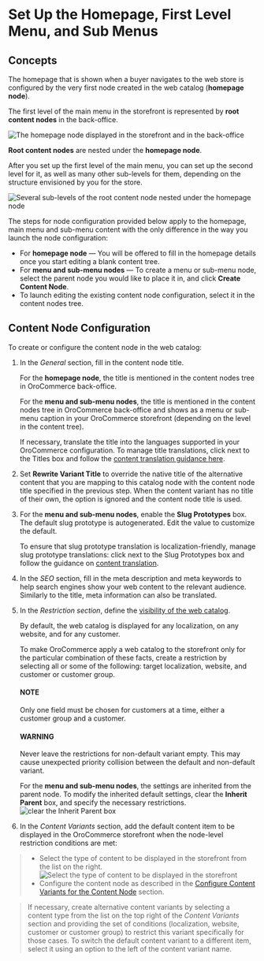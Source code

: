 <a id="user-guide-marketing-web-catalog-root-node"></a>

<a id="user-guide-marketing-web-catalog-content-node"></a>

# Set Up the Homepage, First Level Menu, and Sub Menus

<!-- begin -->

## Concepts

The homepage that is shown when a buyer navigates to the web store is configured by the very first node created in the web catalog (**homepage node**).

The first level of the main menu in the storefront is represented by **root content nodes** in the back-office.

![The homepage node displayed in the storefront and in the back-office](user/img/marketing/web_catalogs/FirstLevelMenuFrontStore.png)

**Root content nodes** are nested under the **homepage node**.

After you set up the first level of the main menu, you can set up the second level for it, as well as many other sub-levels for them, depending on the structure envisioned by you for the store.

![Several sub-levels of the root content node nested under the homepage node](user/img/marketing/web_catalogs/Levels.png)

The steps for node configuration provided below apply to the homepage, main menu and sub-menu content with the only difference in the way you launch the node configuration:

* For **homepage node** — You will be offered to fill in the homepage details once you start editing a blank content tree.
* For **menu and sub-menu nodes** — To create a menu or sub-menu node, select the parent node you would like to place it in, and click **Create Content Node**.
* To launch editing the existing content node configuration, select it in the content nodes tree.

## Content Node Configuration

To create or configure the content node in the web catalog:

1. In the *General* section, fill in the content node title.

   For the **homepage node**, the title is mentioned in the content nodes tree in OroCommerce back-office.

   For the **menu and sub-menu nodes**, the title is mentioned in the content nodes tree in OroCommerce back-office and shows as a menu or sub-menu caption in your OroCommerce storefront (depending on the level in the content tree).

   If necessary, translate the title into the languages supported in your OroCommerce configuration. To manage title translations, click next to the Titles box and follow the [content translation guidance here](../../../system/configuration/system/general-setup/global-localization.md#localization-localization).
2. Set **Rewrite Variant Title** to override the native title of the alternative content that you are mapping to this catalog node with the content node title specified in the previous step. When the content variant has no title of their own, the option is ignored and the content node title is used.
3. For the **menu and sub-menu nodes**, enable the **Slug Prototypes** box. The default slug prototype is autogenerated. Edit the value to customize the default.

   To ensure that slug prototype translation is localization-friendly, manage slug prototype translations: click next to the Slug Prototypes box and follow the guidance on [content translation](../../../system/configuration/system/general-setup/global-localization.md#localization-localization).
4. In the *SEO* section, fill in the meta description and meta keywords to help search engines show your web content to the relevant audience. Similarly to the title, meta information can also be translated.
5. In the *Restriction section*, define the [visibility of the web catalog](visibility.md#user-guide-marketing-web-catalog-node-visibility).

   By default, the web catalog is displayed for any localization, on any website, and for any customer.

   To make OroCommerce apply a web catalog to the storefront only for the particular combination of these facts, create a restriction by selecting all or some of the following: target localization, website, and customer or customer group.

   #### NOTE
   Only one field must be chosen for customers at a time, either a customer group and a customer.

   #### WARNING
   Never leave the restrictions for non-default variant empty. This may cause unexpected priority collision between the default and non-default variant.

   For the **menu and sub-menu nodes**, the settings are inherited from the parent node. To modify the inherited default settings, clear the **Inherit Parent** box, and specify the necessary restrictions.
   ![clear the Inherit Parent box](user/img/marketing/web_catalogs/InheritParent.png)
6. In the *Content Variants* section, add the default content item to be displayed in the OroCommerce storefront when the node-level restriction conditions are met:

> * Select the type of content to be displayed in the storefront from the list on the right.
>   ![Select the type of content to be displayed in the storefront](user/img/marketing/web_catalogs/ContentVariantSection.png)
> * Configure the content node as described in the [Configure Content Variants for the Content Node](content-variants.md#user-guide-marketing-web-catalog-content-variant) section.

>   If necessary, create alternative content variants by selecting a content type from the list on the top right of the *Content Variants* section and providing the set of conditions (localization, website, customer or customer group) to restrict this variant specifically for those cases. To switch the default content variant to a different item, select it using an option to the left of the content variant name.
<!-- finish -->
